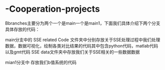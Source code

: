 # -Cooperation-projects
Bbranches主要分为两个一个是main一个是main1，下面我们具体介绍下两个分支具体存放的代码：

main分支中的
SSE related Code 文件夹中分别存放关于SSE处理过程中我们处理数据，数据可视化，绘制各类对比结果的代码其中包含python代码，matlab代码以及gmt代码
SSE data文件夹中存放我们关于SSE相关的一些数据数据

mian1分支中
存放我们b值系统的代码

